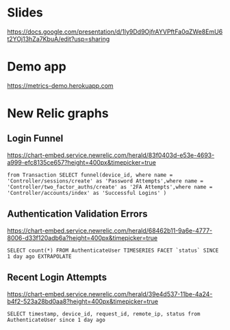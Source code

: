 # Slides
https://docs.google.com/presentation/d/1ly9Dd9OjfrAYVPftFa0qZWe8EmU6t2YOj13hZa7KbuA/edit?usp=sharing

# Demo app
https://metrics-demo.herokuapp.com

# New Relic graphs
## Login Funnel
https://chart-embed.service.newrelic.com/herald/83f0403d-e53e-4693-a999-efc8135ce657?height=400px&timepicker=true
```
from Transaction SELECT funnel(device_id, where name = 'Controller/sessions/create' as 'Password Attempts',where name = 'Controller/two_factor_auths/create' as '2FA Attempts',where name = 'Controller/accounts/index' as 'Successful Logins' )
```

## Authentication Validation Errors
https://chart-embed.service.newrelic.com/herald/68462b11-9a6e-4777-8006-d33f120adb6a?height=400px&timepicker=true
```
SELECT count(*) FROM AuthenticateUser TIMESERIES FACET `status` SINCE 1 day ago EXTRAPOLATE
```

## Recent Login Attempts
https://chart-embed.service.newrelic.com/herald/39e4d537-11be-4a24-b4f2-523a28bd0aa8?height=400px&timepicker=true
```
SELECT timestamp, device_id, request_id, remote_ip, status from AuthenticateUser since 1 day ago
```

